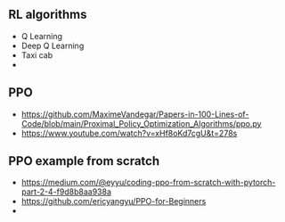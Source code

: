 ## RL algorithms

* Q Learning
* Deep Q Learning
* Taxi cab
* 

## PPO

* https://github.com/MaximeVandegar/Papers-in-100-Lines-of-Code/blob/main/Proximal_Policy_Optimization_Algorithms/ppo.py
* https://www.youtube.com/watch?v=xHf8oKd7cgU&t=278s

## PPO example from scratch

* https://medium.com/@eyyu/coding-ppo-from-scratch-with-pytorch-part-2-4-f9d8b8aa938a
* https://github.com/ericyangyu/PPO-for-Beginners
* 

